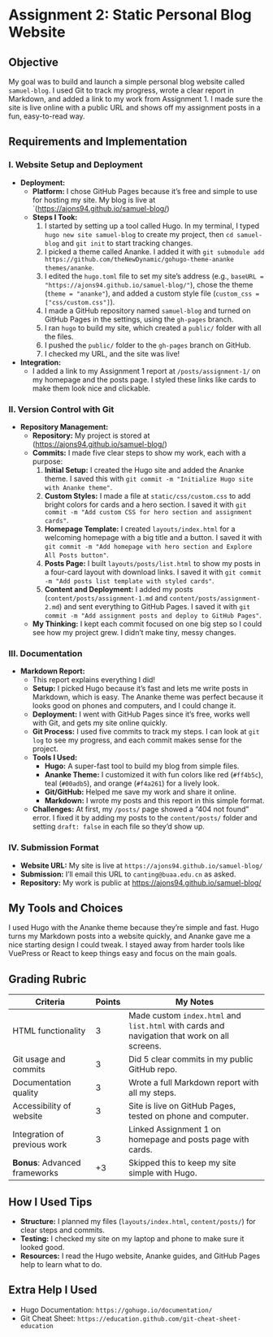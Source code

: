 # Assignment 2: Static Personal Blog Website

## Objective
My goal was to build and launch a simple personal blog website called `samuel-blog`. I used Git to track my progress, wrote a clear report in Markdown, and added a link to my work from Assignment 1. I made sure the site is live online with a public URL and shows off my assignment posts in a fun, easy-to-read way.

## Requirements and Implementation

### I. Website Setup and Deployment
- **Deployment:**
  - **Platform:** I chose GitHub Pages because it’s free and simple to use for hosting my site. My blog is live at `(https://ajons94.github.io/samuel-blog/)
  - **Steps I Took:**
    1. I started by setting up a tool called Hugo. In my terminal, I typed `hugo new site samuel-blog` to create my project, then `cd samuel-blog` and `git init` to start tracking changes.
    2. I picked a theme called Ananke. I added it with `git submodule add https://github.com/theNewDynamic/gohugo-theme-ananke themes/ananke`.
    3. I edited the `hugo.toml` file to set my site’s address (e.g., `baseURL = "https://ajons94.github.io/samuel-blog/"`), chose the theme (`theme = "ananke"`), and added a custom style file (`custom_css = ["css/custom.css"]`).
    4. I made a GitHub repository named `samuel-blog` and turned on GitHub Pages in the settings, using the `gh-pages` branch.
    5. I ran `hugo` to build my site, which created a `public/` folder with all the files.
    6. I pushed the `public/` folder to the `gh-pages` branch on GitHub.
    7. I checked my URL, and the site was live!
- **Integration:**
  - I added a link to my Assignment 1 report at `/posts/assignment-1/` on my homepage and the posts page. I styled these links like cards to make them look nice and clickable.

### II. Version Control with Git
- **Repository Management:**
  - **Repository:** My project is stored at (https://ajons94.github.io/samuel-blog/)
  - **Commits:** I made five clear steps to show my work, each with a purpose:
    1. **Initial Setup:** I created the Hugo site and added the Ananke theme. I saved this with `git commit -m "Initialize Hugo site with Ananke theme"`.
    2. **Custom Styles:** I made a file at `static/css/custom.css` to add bright colors for cards and a hero section. I saved it with `git commit -m "Add custom CSS for hero section and assignment cards"`.
    3. **Homepage Template:** I created `layouts/index.html` for a welcoming homepage with a big title and a button. I saved it with `git commit -m "Add homepage with hero section and Explore All Posts button"`.
    4. **Posts Page:** I built `layouts/posts/list.html` to show my posts in a four-card layout with download links. I saved it with `git commit -m "Add posts list template with styled cards"`.
    5. **Content and Deployment:** I added my posts (`content/posts/assignment-1.md` and `content/posts/assignment-2.md`) and sent everything to GitHub Pages. I saved it with `git commit -m "Add assignment posts and deploy to GitHub Pages"`.
  - **My Thinking:** I kept each commit focused on one big step so I could see how my project grew. I didn’t make tiny, messy changes.

### III. Documentation
- **Markdown Report:**
  - This report explains everything I did!
  - **Setup:** I picked Hugo because it’s fast and lets me write posts in Markdown, which is easy. The Ananke theme was perfect because it looks good on phones and computers, and I could change it.
  - **Deployment:** I went with GitHub Pages since it’s free, works well with Git, and gets my site online quickly.
  - **Git Process:** I used five commits to track my steps. I can look at `git log` to see my progress, and each commit makes sense for the project.
  - **Tools I Used:**
    - **Hugo:** A super-fast tool to build my blog from simple files.
    - **Ananke Theme:** I customized it with fun colors like red (`#ff4b5c`), teal (`#00adb5`), and orange (`#f4a261`) for a lively look.
    - **Git/GitHub:** Helped me save my work and share it online.
    - **Markdown:** I wrote my posts and this report in this simple format.
  - **Challenges:** At first, my `/posts/` page showed a “404 not found” error. I fixed it by adding my posts to the `content/posts/` folder and setting `draft: false` in each file so they’d show up.

### IV. Submission Format
- **Website URL:** My site is live at `https://ajons94.github.io/samuel-blog/`
- **Submission:** I’ll email this URL to `canting@buaa.edu.cn` as asked.
- **Repository:** My work is public at https://ajons94.github.io/samuel-blog/

## My Tools and Choices
I used Hugo with the Ananke theme because they’re simple and fast. Hugo turns my Markdown posts into a website quickly, and Ananke gave me a nice starting design I could tweak. I stayed away from harder tools like VuePress or React to keep things easy and focus on the main goals.

## Grading Rubric
| Criteria                     | Points | My Notes                              |
|------------------------------|--------|---------------------------------------|
| HTML functionality           | 3      | Made custom `index.html` and `list.html` with cards and navigation that work on all screens. |
| Git usage and commits        | 3      | Did 5 clear commits in my public GitHub repo. |
| Documentation quality        | 3      | Wrote a full Markdown report with all my steps. |
| Accessibility of website      | 3      | Site is live on GitHub Pages, tested on phone and computer. |
| Integration of previous work | 3      | Linked Assignment 1 on homepage and posts page with cards. |
| **Bonus**: Advanced frameworks | +3     | Skipped this to keep my site simple with Hugo. |

## How I Used Tips
- **Structure:** I planned my files (`layouts/index.html`, `content/posts/`) for clear steps and commits.
- **Testing:** I checked my site on my laptop and phone to make sure it looked good.
- **Resources:** I read the Hugo website, Ananke guides, and GitHub Pages help to learn what to do.

## Extra Help I Used
- Hugo Documentation: `https://gohugo.io/documentation/`
- Git Cheat Sheet: `https://education.github.com/git-cheat-sheet-education`
